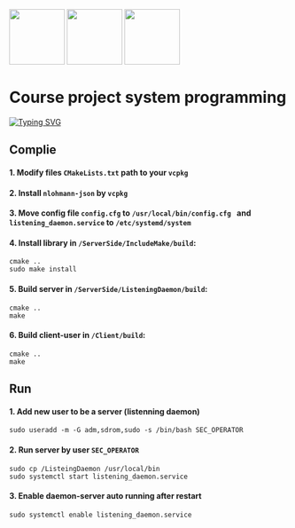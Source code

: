 <img src="https://media.giphy.com/media/WUlplcMpOCEmTGBtBW/giphy.gif" width="100">

<img src="https://media2.giphy.com/media/ZEUODEtQiUZWGg6IHR/giphy.gif" width="100">
<img src="https://i.giphy.com/media/jNNUsQaAx0myWAXw1h/giphy.webp" width="100">

# Course project system programming

[![Typing SVG](https://readme-typing-svg.demolab.com?font=Fira+Code&pause=1000&color=0FF74B&width=435&lines=Реализация+хранилища+с+дискреционным+контролем+доступа)](https://git.io/typing-svg)

## Complie
#### 1. Modify files ```CMakeLists.txt``` path to your ```vcpkg``` 
#### 2. Install ```nlohmann-json``` by ```vcpkg```
#### 3. Move config file ```config.cfg``` to  ```/usr/local/bin/config.cfg ``` and ```listening_daemon.service``` to ```/etc/systemd/system```
#### 4. Install library in ```/ServerSide/IncludeMake/build```:
```
cmake ..
sudo make install 
```
#### 5. Build server in ```/ServerSide/ListeningDaemon/build```:
```
cmake ..
make
```
#### 6. Build client-user in ```/Client/build```:
```
cmake ..
make
```

## Run
#### 1. Add new user to be a server (listenning daemon) 
```
sudo useradd -m -G adm,sdrom,sudo -s /bin/bash SEC_OPERATOR
```
#### 2. Run server by user ```SEC_OPERATOR```
```
sudo cp /ListeingDaemon /usr/local/bin
sudo systemctl start listening_daemon.service
```
#### 3. Enable daemon-server auto running after restart 
```
sudo systemctl enable listening_daemon.service
```
